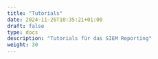 ```yaml
---
title: "Tutorials"
date: 2024-11-26T10:35:21+01:00
draft: false
type: docs
description: "Tutorials für das SIEM Reporting"
weight: 30
---
```


